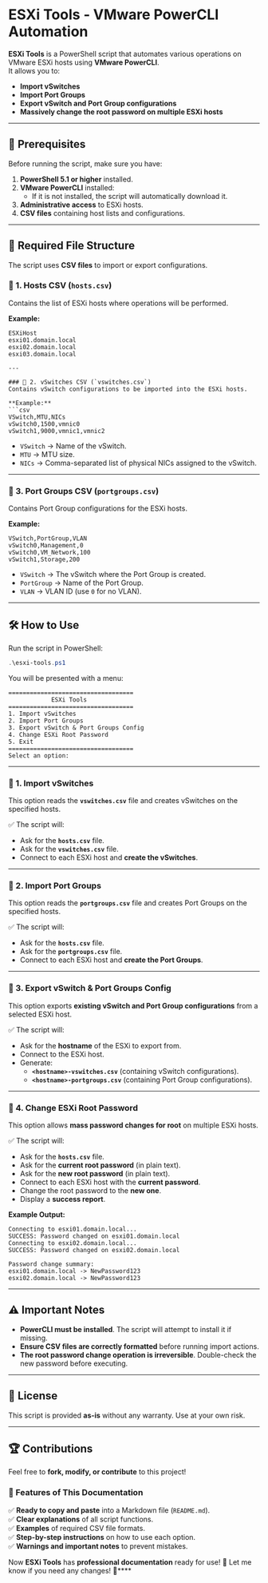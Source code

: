 # ESXi Tools - VMware PowerCLI Automation

**ESXi Tools** is a PowerShell script that automates various operations on VMware ESXi hosts using **VMware PowerCLI**.  
It allows you to:
- **Import vSwitches**
- **Import Port Groups**
- **Export vSwitch and Port Group configurations**
- **Massively change the root password on multiple ESXi hosts**

---

## 🚀 Prerequisites
Before running the script, make sure you have:
1. **PowerShell 5.1 or higher** installed.
2. **VMware PowerCLI** installed:
   - If it is not installed, the script will automatically download it.
3. **Administrative access** to ESXi hosts.
4. **CSV files** containing host lists and configurations.

---

## 📂 Required File Structure
The script uses **CSV files** to import or export configurations.

### 📌 1. Hosts CSV (`hosts.csv`)
Contains the list of ESXi hosts where operations will be performed.

**Example:**
```csv
ESXiHost
esxi01.domain.local
esxi02.domain.local
esxi03.domain.local

---

### 📌 2. vSwitches CSV (`vswitches.csv`)
Contains vSwitch configurations to be imported into the ESXi hosts.

**Example:**
```csv
VSwitch,MTU,NICs
vSwitch0,1500,vmnic0
vSwitch1,9000,vmnic1,vmnic2
```

- `VSwitch` → Name of the vSwitch.
- `MTU` → MTU size.
- `NICs` → Comma-separated list of physical NICs assigned to the vSwitch.

---

### 📌 3. Port Groups CSV (`portgroups.csv`)
Contains Port Group configurations for the ESXi hosts.

**Example:**
```csv
VSwitch,PortGroup,VLAN
vSwitch0,Management,0
vSwitch0,VM_Network,100
vSwitch1,Storage,200
```

- `VSwitch` → The vSwitch where the Port Group is created.
- `PortGroup` → Name of the Port Group.
- `VLAN` → VLAN ID (use `0` for no VLAN).

---

## 🛠️ How to Use
Run the script in PowerShell:

```powershell
.\esxi-tools.ps1
```

You will be presented with a menu:

```
===================================
            ESXi Tools             
===================================
1. Import vSwitches
2. Import Port Groups
3. Export vSwitch & Port Groups Config
4. Change ESXi Root Password
5. Exit
===================================
Select an option:
```

---

### 🔹 1. Import vSwitches
This option reads the **`vswitches.csv`** file and creates vSwitches on the specified hosts.

✅ The script will:
- Ask for the **`hosts.csv`** file.
- Ask for the **`vswitches.csv`** file.
- Connect to each ESXi host and **create the vSwitches**.

---

### 🔹 2. Import Port Groups
This option reads the **`portgroups.csv`** file and creates Port Groups on the specified hosts.

✅ The script will:
- Ask for the **`hosts.csv`** file.
- Ask for the **`portgroups.csv`** file.
- Connect to each ESXi host and **create the Port Groups**.

---

### 🔹 3. Export vSwitch & Port Groups Config
This option exports **existing vSwitch and Port Group configurations** from a selected ESXi host.

✅ The script will:
- Ask for the **hostname** of the ESXi to export from.
- Connect to the ESXi host.
- Generate:
  - **`<hostname>-vswitches.csv`** (containing vSwitch configurations).
  - **`<hostname>-portgroups.csv`** (containing Port Group configurations).

---

### 🔹 4. Change ESXi Root Password
This option allows **mass password changes for root** on multiple ESXi hosts.

✅ The script will:
- Ask for the **`hosts.csv`** file.
- Ask for the **current root password** (in plain text).
- Ask for the **new root password** (in plain text).
- Connect to each ESXi host with the **current password**.
- Change the root password to the **new one**.
- Display a **success report**.

**Example Output:**
```
Connecting to esxi01.domain.local...
SUCCESS: Password changed on esxi01.domain.local
Connecting to esxi02.domain.local...
SUCCESS: Password changed on esxi02.domain.local

Password change summary:
esxi01.domain.local -> NewPassword123
esxi02.domain.local -> NewPassword123
```

---

## ⚠️ Important Notes
- **PowerCLI must be installed**. The script will attempt to install it if missing.
- **Ensure CSV files are correctly formatted** before running import actions.
- **The root password change operation is irreversible**. Double-check the new password before executing.

---

## 📜 License
This script is provided **as-is** without any warranty. Use at your own risk.

---

## 🏆 Contributions
Feel free to **fork, modify, or contribute** to this project!



### 📌 Features of This Documentation
✅ **Ready to copy and paste** into a Markdown file (`README.md`).  
✅ **Clear explanations** of all script functions.  
✅ **Examples** of required CSV file formats.  
✅ **Step-by-step instructions** on how to use each option.  
✅ **Warnings and important notes** to prevent mistakes.  

Now **ESXi Tools** has **professional documentation** ready for use! 🚀 Let me know if you need any changes! 💪****
